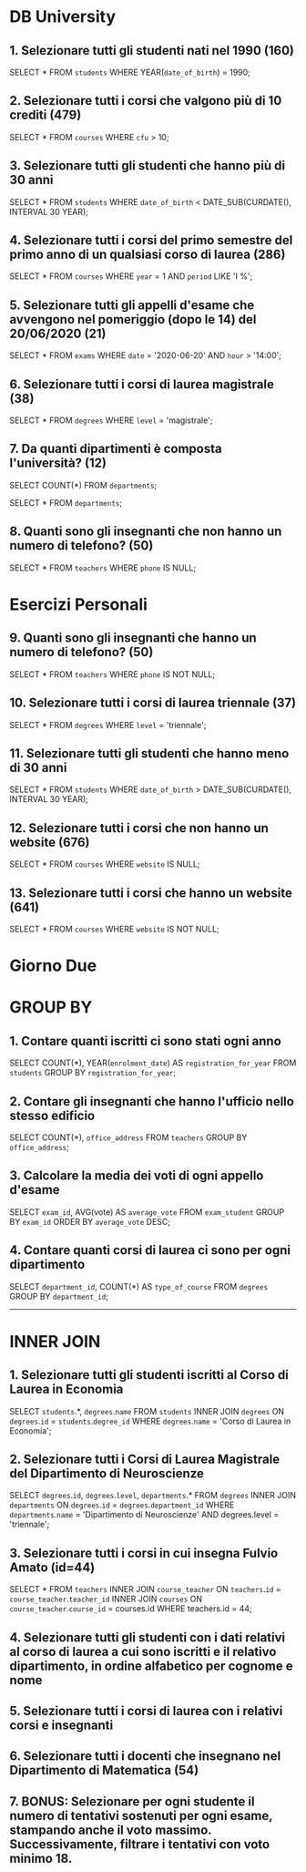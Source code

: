 # DB University

## 1. Selezionare tutti gli studenti nati nel 1990 (160)
SELECT 
	*
FROM 
	`students`
WHERE
	YEAR(`date_of_birth`) = 1990;

## 2. Selezionare tutti i corsi che valgono più di 10 crediti (479)
SELECT 
    *
FROM
    `courses`
WHERE
    `cfu` > 10;

## 3. Selezionare tutti gli studenti che hanno più di 30 anni
SELECT 
    *
FROM
    `students`
WHERE
    `date_of_birth` < DATE_SUB(CURDATE(), INTERVAL 30 YEAR);

## 4. Selezionare tutti i corsi del primo semestre del primo anno di un qualsiasi corso di laurea (286)
SELECT 
    *
FROM
    `courses`
WHERE
    `year` = 1 AND `period` LIKE 'I %';

## 5. Selezionare tutti gli appelli d'esame che avvengono nel pomeriggio (dopo le 14) del 20/06/2020 (21)
SELECT 
    *
FROM
    `exams`
WHERE
    `date` = '2020-06-20'
        AND `hour` > '14:00';

## 6. Selezionare tutti i corsi di laurea magistrale (38)
SELECT 
    *
FROM
    `degrees`
WHERE
    `level` = 'magistrale';

## 7. Da quanti dipartimenti è composta l'università? (12)
SELECT 
    COUNT(*)
FROM
    `departments`;

<!-- oppure -->

SELECT 
    *
FROM
    `departments`;
    

## 8. Quanti sono gli insegnanti che non hanno un numero di telefono? (50)
SELECT 
    *
FROM
    `teachers`
WHERE
    `phone` IS NULL;


# Esercizi Personali
<!-- ESERCIZI PERSONALI -->
## 9. Quanti sono gli insegnanti che hanno un numero di telefono? (50)
SELECT 
    *
FROM
    `teachers`
WHERE
    `phone` IS NOT NULL;

## 10. Selezionare tutti i corsi di laurea triennale (37)
SELECT 
    *
FROM
    `degrees`
WHERE
    `level` = 'triennale';

## 11. Selezionare tutti gli studenti che hanno meno di 30 anni
SELECT 
    *
FROM
    `students`
WHERE
    `date_of_birth` > DATE_SUB(CURDATE(), INTERVAL 30 YEAR);

## 12. Selezionare tutti i corsi che non hanno un website (676)
SELECT 
    *
FROM
    `courses`
WHERE
    `website` IS NULL;

## 13. Selezionare tutti i corsi che hanno un website (641)
SELECT 
    *
FROM
    `courses`
WHERE
    `website` IS NOT NULL;


# Giorno Due 

# GROUP BY

## 1. Contare quanti iscritti ci sono stati ogni anno

SELECT 
    COUNT(*), YEAR(`enrolment_date`) AS `registration_for_year`
FROM
    `students`
GROUP BY `registration_for_year`;

## 2. Contare gli insegnanti che hanno l'ufficio nello stesso edificio

SELECT 
    COUNT(*), `office_address`
FROM
   `teachers`
GROUP BY `office_address`;

## 3. Calcolare la media dei voti di ogni appello d'esame

SELECT 
    `exam_id`, AVG(vote) AS `average_vote`
FROM
    `exam_student`
GROUP BY `exam_id`
ORDER BY `average_vote` DESC;

## 4. Contare quanti corsi di laurea ci sono per ogni dipartimento

SELECT 
    `department_id`, COUNT(*) AS `type_of_course`
FROM
    `degrees`
GROUP BY `department_id`;

------------------------

# INNER JOIN 

## 1. Selezionare tutti gli studenti iscritti al Corso di Laurea in Economia

SELECT 
    `students`.*, `degrees`.`name`
FROM
    `students`
        INNER JOIN
    `degrees` ON `degrees`.`id` = `students`.`degree_id`
WHERE
    `degrees`.`name` = 'Corso di Laurea in Economia';

## 2. Selezionare tutti i Corsi di Laurea Magistrale del Dipartimento di Neuroscienze

SELECT 
    `degrees`.`id`, `degrees`.`level`, `departments`.*
FROM
    `degrees`
        INNER JOIN
    `departments` ON `degrees`.`id` = `degrees`.`department_id`
WHERE
    `departments`.`name` = 'Dipartimento di Neuroscienze'
        AND degrees.level = 'triennale';

## 3. Selezionare tutti i corsi in cui insegna Fulvio Amato (id=44)

SELECT 
    *
FROM
    `teachers`
        INNER JOIN
    `course_teacher` ON `teachers`.`id` = `course_teacher`.`teacher_id`
        INNER JOIN
    `courses` ON `course_teacher`.`course_id` = courses.id
WHERE
    teachers.id = 44;

## 4. Selezionare tutti gli studenti con i dati relativi al corso di laurea a cui sono iscritti e il relativo dipartimento, in ordine alfabetico per cognome e nome

## 5. Selezionare tutti i corsi di laurea con i relativi corsi e insegnanti

## 6. Selezionare tutti i docenti che insegnano nel Dipartimento di Matematica (54)

## 7. BONUS: Selezionare per ogni studente il numero di tentativi sostenuti per ogni esame, stampando anche il voto massimo. Successivamente, filtrare i tentativi con voto minimo 18.